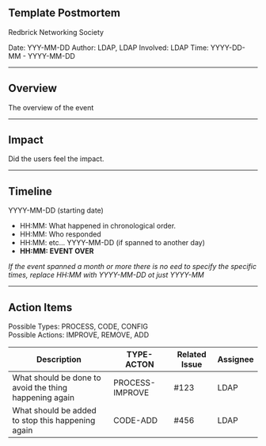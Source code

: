 Template Postmortem
---
Redbrick Networking Society

Date: YYY-MM-DD
Author: LDAP, LDAP
Involved: LDAP
Time: YYYY-DD-MM - YYYY-MM-DD

---

## Overview
The overview of the event

---

## Impact
Did the users feel the impact.

---


## Timeline
YYYY-MM-DD (starting date)
* HH:MM: What happened in chronological order.
* HH:MM: Who responded
* HH:MM: etc...
YYYY-MM-DD (if spanned to another day)
* __HH:MM: EVENT OVER__

*If the event spanned a month or more there is no eed to specify the specific times, replace HH:MM with YYYY-MM-DD ot just YYYY-MM*

---

## Action Items

Possible Types: PROCESS, CODE, CONFIG  
Possible Actions: IMPROVE, REMOVE, ADD

| Description | TYPE-ACTON | Related Issue | Assignee |
| ----------- | ---------- | ------------- | -------- |
| What should be done to avoid the thing happening again | PROCESS-IMPROVE | #123 | LDAP |
| What should be added to stop this happening again | CODE-ADD | #456 | LDAP |

